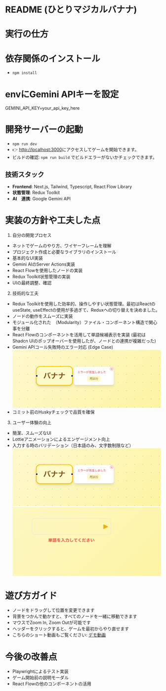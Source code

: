 # README (ひとりマジカルバナナ)

# 実行の仕方

# 依存関係のインストール
- `npm install`

# envにGemini APIキーを設定
GEMINI_API_KEY=your_api_key_here

# 開発サーバーの起動
- `npm run dev`
- 👉 [http://localhost:3000](http://localhost:3000)にアクセスしてゲームを開始できます。
- ビルドの確認: `npm run build` でビルドエラーがないかチェックできます。


## 技術スタック

- **Frontend**: Next.js, Tailwind, Typescript, React Flow Library
- **状態管理**: Redux Toolkit
- **AI　連携**: Google Gemini API


# 実装の方針や工夫した点

1. 自分の開発プロセス
- ネットでゲームのやり方、ワイヤーフレームを理解
- プロジェクト作成と必要なライブラリのインストール
- 基本的なUI実装
- Gemini AIのServer Actions実装
- React Flowを使用したノードの実装
- Redux Toolkit状態管理の実装
- UIの最終調整、確認


2. 技術的な工夫
- Redux Toolkitを使用した効率的、操作しやすい状態管理。最初はReactのuseState, useEffectの使用が多過ぎて、Reduxへの切り替えを決めました。
- ノードの動作をスムーズに実装
- モジュール化された　（Modularity）ファイル・コンポーネント構造で関心事を分離
- React Flowのコンポーネントを活用して単語候補表示を実装 (最初はShadcn UIのポップオーバーを使用したが、ノードとの連携が複雑だった)
- Gemini APIコール失敗時のエラー対応 (Edge Case)
![](/public/geminiError.png)
- コミット前のHuskyチェックで品質を確保


3. ユーザー体験の向上
- 簡潔、スムーズなUI
- Lottieアニメーションによるエンゲージメント向上
- 入力する時のバリデーション（日本語のみ、文字数制限など）
![](/public/onlynihongo.png)
![](/public/minword.png)

# 遊び方ガイド

- ノードをドラッグして位置を変更できます
- 背景をつかんで動かすと、すべてのノードを一緒に移動できます
- マウスでZoom In, Zoom Outが可能です
- ヘッダーをクリックすると、ゲームを最初からやり直せます
- こちらのショート動画もご覧ください: [デモ動画](https://youtu.be/your-video-id)


# 今後の改善点

- Playwrightによるテスト実装
- ゲーム開始前の説明モーダル
- React Flowの他のコンポーネントの活用